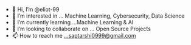 - 👋 Hi, I’m @eliot-99
- 👀 I’m interested in ... Machine Learning, Cybersecurity, Data Science 
- 🌱 I’m currently learning ...Machine Learning & AI
- 💞️ I’m looking to collaborate on ... Open Source Projects
- 📫 How to reach me ...saptarshi0999@gmail.com
<!---
eliot-99/eliot-99 is a ✨ special ✨ repository because its `README.md` (this file) appears on your GitHub profile.
You can click the Preview link to take a look at your changes.
--->
